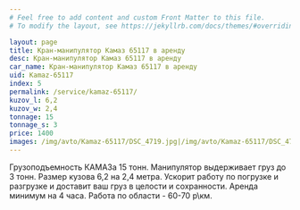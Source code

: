 ```yaml
---
# Feel free to add content and custom Front Matter to this file.
# To modify the layout, see https://jekyllrb.com/docs/themes/#overriding-theme-defaults

layout: page
title: Кран-манипулятор Камаз 65117 в аренду
desc: Кран-манипулятор Камаз 65117 в аренду
car_name: Кран-манипулятор Камаз 65117 в аренду
uid: Kamaz-65117
index: 5
permalink: /service/kamaz-65117/
kuzov_l: 6,2
kuzov_w: 2,4
tonnage: 15
tonnage_s: 3
price: 1400
images: /img/avto/Kamaz-65117/DSC_4719.jpg|/img/avto/Kamaz-65117/DSC_4731.jpg|/img/avto/Kamaz-65117/DSC_4738.jpg
---
```


Грузоподъемность КАМАЗа 15 тонн. 
Манипулятор выдерживает груз до 3 тонн. 
Размер кузова 6,2 на 2,4 метра. 
Ускорит работу по погрузке и разгрузке и доставит ваш груз в целости и сохранности. 
Аренда минимум на 4 часа. Работа по области - 60-70 р\км.